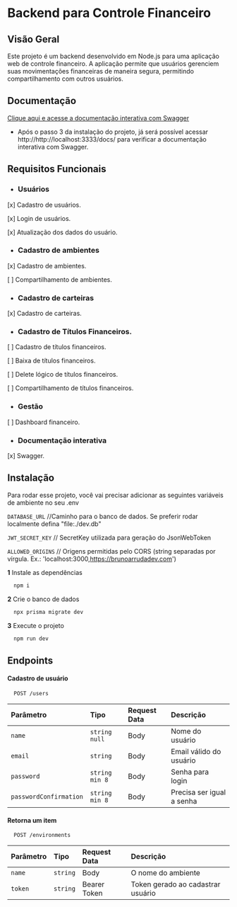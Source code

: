 
# Backend para Controle Financeiro

## Visão Geral

Este projeto é um backend desenvolvido em Node.js para uma aplicação web de controle financeiro. A aplicação permite que usuários gerenciem suas movimentações financeiras de maneira segura, permitindo compartilhamento com outros usuários.

## Documentação

[Clique aqui e acesse a documentação interativa com Swagger](https://finance-backend-7fxw.onrender.com/docs)

* Após o passo 3 da instalação do projeto, já será possível acessar http://http://localhost:3333/docs/ para verificar a documentação interativa com Swagger.

## Requisitos Funcionais
* ### Usuários
[x] Cadastro de usuários.

[x] Login de usuários.

[x] Atualização dos dados do usuário.

* ### Cadastro de ambientes
[x] Cadastro de ambientes.

[ ] Compartilhamento de ambientes.

* ### Cadastro de carteiras
[x] Cadastro de carteiras.


* ### Cadastro de Títulos Financeiros.

[ ] Cadastro  de títulos financeiros.

[ ] Baixa de títulos financeiros.

[ ] Delete lógico de títulos financeiros.

[ ] Compartilhamento de títulos financeiros.

* ### Gestão

[ ] Dashboard financeiro.

* ### Documentação interativa

[x] Swagger.

## Instalação

Para rodar esse projeto, você vai precisar adicionar as seguintes variáveis de ambiente no seu .env

`DATABASE_URL` //Caminho para o banco de dados. Se preferir rodar localmente defina "file:./dev.db"

`JWT_SECRET_KEY` // SecretKey utilizada para geração do JsonWebToken

`ALLOWED_ORIGINS` // Origens permitidas pelo CORS (string separadas por vírgula. Ex.: 'localhost:3000,https://brunoarrudadev.com')

**1** Instale as dependências

```bash
  npm i
```

**2** Crie o banco de dados
```bash
  npx prisma migrate dev
```

**3** Execute o projeto
```bash
  npm run dev
```

## Endpoints
#### Cadastro de usuário

```http
  POST /users
```

| Parâmetro   | Tipo       | Request Data | Descrição                           |
| :---------- | :--------- | :----------- | :---------------------------------- |
| `name` | `string null` | Body | Nome do usuário |
| `email` | `string` | Body | Email válido do usuário |
| `password` | `string min 8` | Body | Senha para login |
| `passwordConfirmation` | `string min 8` | Body | Precisa ser igual a senha |

#### Retorna um item

```http
  POST /environments
```

| Parâmetro   | Tipo       | Request Data | Descrição                                   |
| :---------- | :--------- | :----------- | :------------------------------------------ |
| `name`      | `string` | Body | O nome do ambiente |
| `token`      | `string` | Bearer Token | Token gerado ao cadastrar usuário |